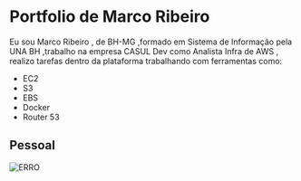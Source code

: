 # Portfolio de Marco Ribeiro

  Eu sou Marco Ribeiro , de BH-MG ,formado em Sistema de Informação pela UNA BH ,trabalho na empresa CASUL Dev como Analista Infra de AWS , realizo tarefas dentro da plataforma trabalhando com ferramentas como: 
  
  - EC2
  - S3
  - EBS
  - Docker
  - Router 53  


## Pessoal
![ERRO](https://media.giphy.com/media/JfDNFU1qOZna/giphy.gif)
